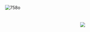 ![758o](https://github.com/user-attachments/assets/da41c8ad-701e-4674-a727-851ed844bcad)
<h1 align="center">
    <img src="https://readme-typing-svg.herokuapp.com/?font=Righteous&size=35&center=true&vCenter=true&width=500&height=70&duration=4000&lines=Hi+There!+👋;+I'm+Y+Bui!;" />
</h1>
